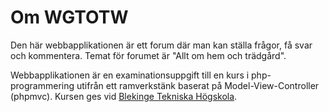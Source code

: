 Om WGTOTW
===========

Den här webbapplikationen är ett forum där man kan ställa frågor, få svar och kommentera. Temat för forumet är "Allt om hem och trädgård".

Webbapplikationen är en examinationsuppgift till en kurs i php-programmering utifrån ett ramverkstänk baserat på Model-View-Controller (phpmvc). Kursen ges vid [Blekinge Tekniska Högskola](http://www.bth.se/).


